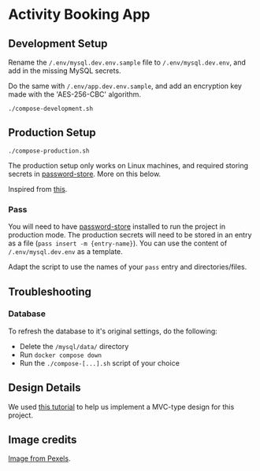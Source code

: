 # Activity Booking App

## Development Setup

Rename the `/.env/mysql.dev.env.sample` file to `/.env/mysql.dev.env`, and add in the missing MySQL secrets.

Do the same with `/.env/app.dev.env.sample`, and add an encryption key made with the 'AES-256-CBC' algorithm.

`./compose-development.sh`

## Production Setup

`./compose-production.sh`

The production setup only works on Linux machines, and required storing secrets in [password-store](https://www.passwordstore.org/). More on this below.

Inspired from [this](https://github.com/mashiox/dotfiles/blob/master/docker/secrets.md).

### Pass

You will need to have [password-store](https://www.passwordstore.org/) installed to run the project in production mode. The production secrets will need to be stored in an entry as a file (`pass insert -m {entry-name}`). You can use the content of `/.env/mysql.dev.env` as a template.

Adapt the script to use the names of your `pass` entry and directories/files.

## Troubleshooting

### Database

To refresh the database to it's original settings, do the following:

- Delete the `/mysql/data/` directory
- Run `docker compose down`
- Run the `./compose-[...].sh` script of your choice

## Design Details

We used [this tutorial](https://github.com/PatrickLouys/no-framework-tutorial) to help us implement a MVC-type design for this project.

## Image credits

[Image from Pexels](https://www.pexels.com/photo/photograph-of-a-person-surfing-1494720/).

